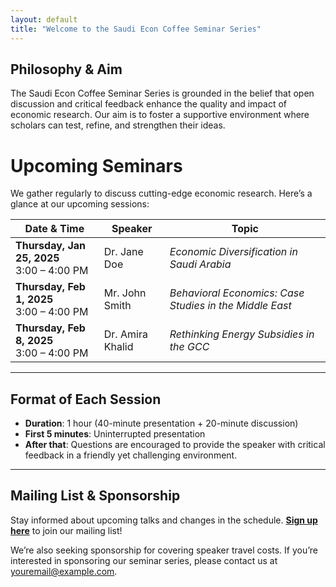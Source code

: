 ```yaml
---
layout: default
title: "Welcome to the Saudi Econ Coffee Seminar Series"
---
```


## Philosophy & Aim

The Saudi Econ Coffee Seminar Series is grounded in the belief that 
open discussion and critical feedback enhance the quality and impact 
of economic research. Our aim is to foster a supportive environment 
where scholars can test, refine, and strengthen their ideas.


# Upcoming Seminars

We gather regularly to discuss cutting-edge economic research. Here’s a glance at our upcoming sessions:

| **Date & Time**               | **Speaker**        | **Topic**                                             |
|-------------------------------|--------------------|-------------------------------------------------------|
| **Thursday, Jan 25, 2025**<br>3:00 – 4:00 PM  | Dr. Jane Doe      | *Economic Diversification in Saudi Arabia*           |
| **Thursday, Feb 1, 2025**<br>3:00 – 4:00 PM   | Mr. John Smith    | *Behavioral Economics: Case Studies in the Middle East* |
| **Thursday, Feb 8, 2025**<br>3:00 – 4:00 PM   | Dr. Amira Khalid  | *Rethinking Energy Subsidies in the GCC*             |

---

## Format of Each Session

- **Duration**: 1 hour (40-minute presentation + 20-minute discussion)  
- **First 5 minutes**: Uninterrupted presentation  
- **After that**: Questions are encouraged to provide the speaker with critical feedback in a friendly yet challenging environment.

---

## Mailing List & Sponsorship

Stay informed about upcoming talks and changes in the schedule. [**Sign up here**](#) to join our mailing list!

We’re also seeking sponsorship for covering speaker travel costs. If you’re interested in sponsoring our seminar series, please contact us at [youremail@example.com](mailto:youremail@example.com).
